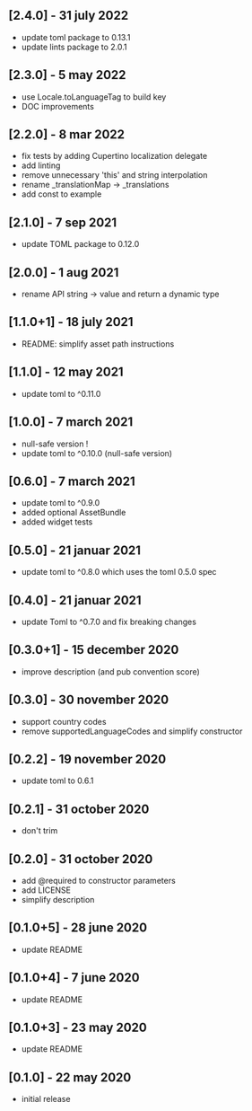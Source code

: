## [2.4.0] - 31 july 2022

- update toml package to 0.13.1
- update lints package to 2.0.1

## [2.3.0] - 5 may 2022

- use Locale.toLanguageTag to build key
- DOC improvements

## [2.2.0] - 8 mar 2022
- fix tests by adding Cupertino localization delegate
- add linting
- remove unnecessary 'this' and string interpolation
- rename _translationMap -> _translations
- add const to example

## [2.1.0] - 7 sep 2021
- update TOML package to 0.12.0

## [2.0.0] - 1 aug 2021
- rename API string -> value and return a dynamic type

## [1.1.0+1] - 18 july 2021
- README: simplify asset path instructions

## [1.1.0] - 12 may 2021
- update toml to ^0.11.0

## [1.0.0] - 7 march 2021
- null-safe version !
- update toml to ^0.10.0 (null-safe version)

## [0.6.0] - 7 march 2021
- update toml to ^0.9.0
- added optional AssetBundle
- added widget tests

## [0.5.0] - 21 januar 2021
- update toml to ^0.8.0 which uses the toml 0.5.0 spec

## [0.4.0] - 21 januar 2021
- update Toml to ^0.7.0 and fix breaking changes

## [0.3.0+1] - 15 december 2020
- improve description (and pub convention score)

## [0.3.0] - 30 november 2020
- support country codes
- remove supportedLanguageCodes and simplify constructor

## [0.2.2] - 19 november 2020
- update toml to 0.6.1

## [0.2.1] - 31 october 2020
- don't trim

## [0.2.0] - 31 october 2020
- add @required to constructor parameters
- add LICENSE
- simplify description

## [0.1.0+5] - 28 june 2020
- update README

## [0.1.0+4] - 7 june 2020
- update README

## [0.1.0+3] - 23 may 2020
- update README

## [0.1.0] - 22 may 2020
- initial release
